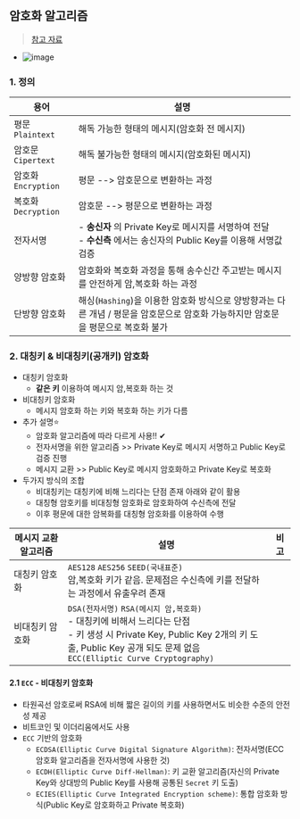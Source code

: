 ## 암호화 알고리즘
> [참고 자료](https://alexonepath.github.io/category/etc/etc-crypto.html)
- ![image](https://user-images.githubusercontent.com/61215550/176381929-8f7a0743-de4f-41d1-86bd-b72bcb3bd0a1.png)

### 1. 정의
|용어|설명|
|----------|------------|
|평문 `Plaintext`|해독 가능한 형태의 메시지(암호화 전 메시지)|
|암호문 `Cipertext`|해독 불가능한 형태의 메시지(암호화된 메시지)|
|암호화 `Encryption`|평문 --> 암호문으로 변환하는 과정|
|복호화 `Decryption`|암호문 --> 평문으로 변환하는 과정|
|전자서명|- __송신자__ 의 Private Key로 메시지를 서명하여 전달<br>- __수신측__ 에서는 송신자의 Public Key를 이용해 서명값 검증|
|양방향 암호화|암호화와 복호화 과정을 통해 송수신간 주고받는 메시지를 안전하게 암,복호화 하는 과정|
|단방향 암호화|해싱(`Hashing`)을 이용한 암호화 방식으로 양방향과는 다른 개념 / 평문을 암호문으로 암호화 가능하지만 암호문을 평문으로 복호화 불가|

### 2. 대칭키 & 비대칭키(공개키) 암호화
- 대칭키 암호화
  - __같은 키__ 이용하여 메시지 암,복호화 하는 것
- 비대칭키 암호화
  - 메시지 암호화 하는 키와 복호화 하는 키가 다름
- 추가 설명⭐
  -  암호화 알고리즘에 따라 다르게 사용!! ✔
  -  전자서명을 위한 알고리즘 >> Private Key로 메시지 서명하고 Public Key로 검증 진행
  -  메시지 교환 >> Public Key로 메시지 암호화하고 Private Key로 복호화 
- 두가지 방식의 조합
  - 비대칭키는 대칭키에 비해 느리다는 단점 존재 아래와 같이 활용
  - 대칭형 암호키를 비대칭형 암호화로 암호화하여 수신측에 전달
  - 이후 평문에 대한 암복화를 대칭형 암호화를 이용하여 수행

|메시지 교환 알고리즘|설명|비고|
|--------------------|---------------------------|--------------|
|대칭키 암호화|`AES128` `AES256` `SEED(국내표준)` <BR> 암,복호화 키가 같음. 문제점은 수신측에 키를 전달하는 과정에서 유출우려 존재||
|비대칭키 암호화|`DSA(전자서명)` `RSA(메시지 암,복호화)` <BR> - 대칭키에 비해서 느리다는 단점 <BR> - 키 생성 시 Private Key, Public Key 2개의 키 도출, Public Key 공개 되도 문제 없음 <br> `ECC(Elliptic Curve Cryptography)`||
  
#### 2.1 `ECC` - 비대칭키 암호화
- 타원곡선 암호로써 RSA에 비해 짧은 길이의 키를 사용하면서도 비슷한 수준의 안전성 제공
- 비트코인 및 이더리움에서도 사용
- `ECC` 기반의 암호화
  - `ECDSA(Elliptic Curve Digital Signature Algorithm)`: 전자서명(ECC 암호화 알고리즘을 전자서명에 사용한 것)
  - `ECDH(Elliptic Curve Diff-Hellman)`: 키 교환 알고리즘(자신의 Private Key와 상대방의 Public Key를 사용해 공통된 `Secret` 키 도출)
  - `ECIES(Elliptic Curve Integrated Encryption scheme)`: 통합 암호화 방식(Public Key로 암호화하고 Private 복호화)
  
